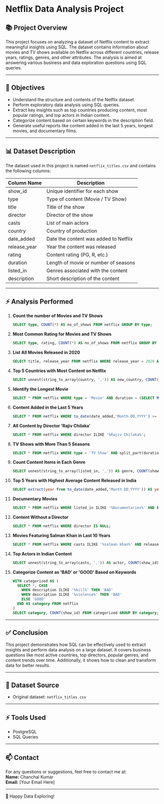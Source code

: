
# Netflix Data Analysis Project

## 📚 Project Overview

This project focuses on analyzing a dataset of Netflix content to extract meaningful insights using SQL. The dataset contains information about movies and TV shows available on Netflix across different countries, release years, ratings, genres, and other attributes. The analysis is aimed at answering various business and data exploration questions using SQL queries.

---

## 🎯 Objectives

- Understand the structure and contents of the Netflix dataset.
- Perform exploratory data analysis using SQL queries.
- Extract key insights such as top countries producing content, most popular ratings, and top actors in Indian content.
- Categorize content based on certain keywords in the description field.
- Generate useful reports like content added in the last 5 years, longest movies, and documentary films.

---

## 📊 Dataset Description

The dataset used in this project is named `netflix_titles.csv` and contains the following columns:

| Column Name    | Description |
|-------------- |------------|
| show_id       | Unique identifier for each show |
| type         | Type of content (Movie / TV Show) |
| title        | Title of the show |
| director     | Director of the show |
| casts        | List of main actors |
| country      | Country of production |
| date_added   | Date the content was added to Netflix |
| release_year | Year the content was released |
| rating      | Content rating (PG, R, etc.) |
| duration    | Length of movie or number of seasons |
| listed_in   | Genres associated with the content |
| description | Short description of the content |

---

## ⚡ Analysis Performed

1. **Count the number of Movies and TV Shows**
   ```sql
   SELECT type, COUNT(*) AS no_of_shows FROM netflix GROUP BY type;
   ```

2. **Most Common Rating for Movies and TV Shows**
   ```sql
   SELECT type, rating, COUNT(*) AS no_of_shows FROM netflix GROUP BY type, rating ORDER BY type, no_of_shows DESC;
   ```

3. **List All Movies Released in 2020**
   ```sql
   SELECT title, release_year FROM netflix WHERE release_year = 2020 AND type = 'Movie';
   ```

4. **Top 5 Countries with Most Content on Netflix**
   ```sql
   SELECT unnest(string_to_array(country, ',')) AS new_country, COUNT(*) AS no_of_shows FROM netflix GROUP BY new_country ORDER BY no_of_shows DESC LIMIT 5;
   ```

5. **Identify the Longest Movie**
   ```sql
   SELECT * FROM netflix WHERE type = 'Movie' AND duration = (SELECT MAX(duration) FROM netflix);
   ```

6. **Content Added in the Last 5 Years**
   ```sql
   SELECT * FROM netflix WHERE to_date(date_added,'Month DD,YYYY') >= current_date - INTERVAL '5 years';
   ```

7. **All Content by Director 'Rajiv Chilaka'**
   ```sql
   SELECT * FROM netflix WHERE director ILIKE '%Rajiv Chilaka%';
   ```

8. **TV Shows with More Than 5 Seasons**
   ```sql
   SELECT * FROM netflix WHERE type = 'TV Show' AND split_part(duration, ' ', 1)::numeric > 5;
   ```

9. **Count Content Items in Each Genre**
   ```sql
   SELECT unnest(string_to_array(listed_in, ',')) AS genre, COUNT(show_id) FROM netflix GROUP BY genre;
   ```

10. **Top 5 Years with Highest Average Content Released in India**
    ```sql
    SELECT extract(year from to_date(date_added,'Month DD,YYYY')) AS year, COUNT(*) AS total, COUNT(*)::numeric / (SELECT COUNT(*) FROM netflix WHERE country = 'India')::numeric * 100 AS avg_per_year FROM netflix WHERE country = 'India' GROUP BY year ORDER BY avg_per_year DESC LIMIT 5;
    ```

11. **Documentary Movies**
    ```sql
    SELECT * FROM netflix WHERE listed_in ILIKE '%Documentaries%' AND type = 'Movie';
    ```

12. **Content Without a Director**
    ```sql
    SELECT * FROM netflix WHERE director IS NULL;
    ```

13. **Movies Featuring Salman Khan in Last 10 Years**
    ```sql
    SELECT * FROM netflix WHERE casts ILIKE '%salman khan%' AND release_year > EXTRACT(year from current_date) - 10;
    ```

14. **Top Actors in Indian Content**
    ```sql
    SELECT unnest(string_to_array(casts, ',')) AS actor, COUNT(show_id) FROM netflix WHERE country ILIKE '%India%' GROUP BY actor ORDER BY COUNT(show_id) DESC;
    ```

15. **Categorize Content as 'BAD' or 'GOOD' Based on Keywords**
    ```sql
    WITH categorized AS (
      SELECT *, CASE
        WHEN description ILIKE '%kill%' THEN 'BAD'
        WHEN description ILIKE '%violence%' THEN 'BAD'
        ELSE 'GOOD'
      END AS category FROM netflix
    )
    SELECT category, COUNT(show_id) FROM categorized GROUP BY category;
    ```

---

## ✅ Conclusion

This project demonstrates how SQL can be effectively used to extract insights and perform data analysis on a large dataset. It covers business questions like most active countries, top directors, popular genres, and content trends over time. Additionally, it shows how to clean and transform data for better results.

---

## 📁 Dataset Source

- Original dataset: `netflix_titles.csv`

---

## ⚡ Tools Used

- PostgreSQL
- SQL Queries

---

## 📫 Contact

For any questions or suggestions, feel free to contact me at:  
**Name:** Chanchal Kumar  
**Email:** [Your Email Here]

---

🔗 Happy Data Exploring!
